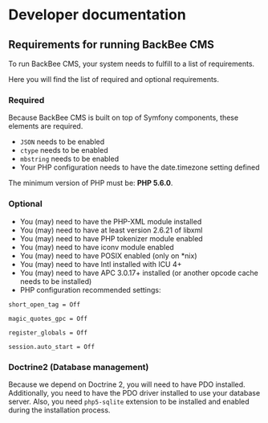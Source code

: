 # Developer documentation

## Requirements for running BackBee CMS

To run BackBee CMS, your system needs to fulfill to a list of requirements.

Here you will find the list of required and optional requirements.

### Required

Because BackBee CMS is built on top of Symfony components, these elements are required.

* ``JSON`` needs to be enabled
* ``ctype`` needs to be enabled
* ``mbstring`` needs to be enabled
* Your PHP configuration needs to have the date.timezone setting defined

The minimum version of PHP must be: **PHP 5.6.0**.

### Optional

* You (may) need to have the PHP-XML module installed
* You (may) need to have at least version 2.6.21 of libxml
* You (may) need to have PHP tokenizer module enabled
* You (may) need to have iconv module enabled
* You (may) need to have POSIX enabled (only on *nix)
* You (may) need to have Intl installed with ICU 4+
* You (may) need to have APC 3.0.17+ installed (or another opcode cache needs to be installed)
* PHP configuration recommended settings:

```
short_open_tag = Off

magic_quotes_gpc = Off

register_globals = Off

session.auto_start = Off
```


### Doctrine2 (Database management)

Because we depend on Doctrine 2, you will need to have PDO installed. Additionally, you need to have the PDO driver installed to use your database server.
Also, you need ``php5-sqlite`` extension to be installed and enabled during the installation process.
